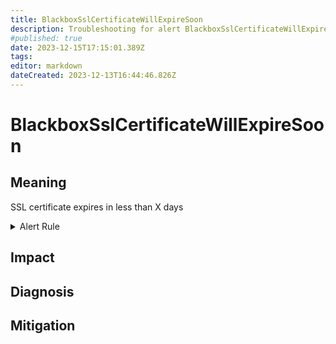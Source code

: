 ```yaml
---
title: BlackboxSslCertificateWillExpireSoon
description: Troubleshooting for alert BlackboxSslCertificateWillExpireSoon
#published: true
date: 2023-12-15T17:15:01.389Z
tags: 
editor: markdown
dateCreated: 2023-12-13T16:44:46.826Z
---
```


# BlackboxSslCertificateWillExpireSoon

## Meaning
[//]: # "Short paragraph that explains what the alert means"
SSL certificate expires in less than X days


<details>
  <summary>Alert Rule</summary>

```yaml
alert: BlackboxSslCertificateWillExpireSoon
expr: 0 <= round((last_over_time(probe_ssl_earliest_cert_expiry[10m]) - time()) / 86400, 0.1) < 3
for: 0m
labels:
    severity: critical
annotations:
    summary: Blackbox SSL certificate will expire soon (instance {{ $labels.instance }})
    description: |-
        SSL certificate expires in less than 3 days
          VALUE = {{ $value }}
          LABELS = {{ $labels }}
    runbook: http://wiki.ringsq.io/runbook/BlackboxSslCertificateWillExpireSoon

```
</details>


## Impact
[//]: # "What could / will happen if the alert is not addressed"



## Diagnosis
[//]: # "Steps to take to identify the cause of the problem"



## Mitigation
[//]: # "The steps necessary to resolve the alert"
